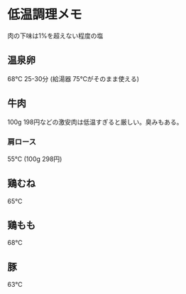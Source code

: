 # 低温調理メモ
肉の下味は1%を超えない程度の塩

## 温泉卵
68℃ 25-30分 (給湯器 75℃がそのまま使える)

## 牛肉
100g 198円などの激安肉は低温すぎると厳しい。臭みもある。

### 肩ロース
55℃ (100g 298円)

## 鶏むね
65℃

## 鶏もも
68℃

## 豚
63℃
